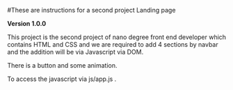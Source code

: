 #These are instructions for a second project Landing page

**Version 1.0.0**

This project is the second project of nano degree front end developer which contains HTML and CSS and we are required to add 4 sections by navbar and the addition will be via Javascript via DOM.

There is a button and some animation.

To access the javascript via js/app.js  .